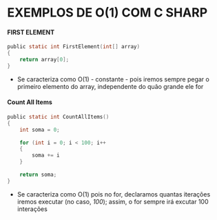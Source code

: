 # **EXEMPLOS DE O(1) COM C SHARP**

#### FIRST ELEMENT
```c sharp
public static int FirstElement(int[] array)
{
	return array[0];
}
```

- Se caracteriza como O(1) - constante - pois iremos sempre pegar o primeiro elemento do array, independente do quão grande ele for

#### Count All Items
```c sharp
public static int CountAllItems()
{
	int soma = 0;
	
	for (int i = 0; i < 100; i++
	{
		soma += i
	}
	
	return soma;
}
```

- Se caracteriza como O(1) pois no for, declaramos quantas iterações iremos executar (no caso, *100*); assim, o for sempre irá excutar 100 interações
